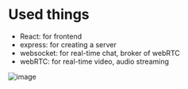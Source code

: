# Used things
- React: for frontend
- express: for creating a server
- websocket: for real-time chat, broker of webRTC
- webRTC: for real-time video, audio streaming

![image](https://user-images.githubusercontent.com/67142421/205711740-6953fe9b-8180-4f71-ad41-c967d2c968e9.png)
